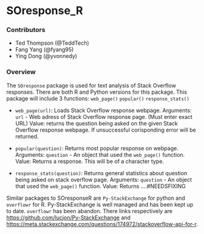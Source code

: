 # SOresponse_R

### Contributors

* Ted Thompson (@TeddTech)
* Fang Yang (@fyang95)
* Ying Dong (@yvonnedy)   
    
### Overview

The `SOresponse` package is used for text analysis of Stack Overflow responses. There are both R and Python versions for this package. This package will include 3 functions: `web_page()` `popular()` `response_stats()`

* `web_page(url)`: Loads Stack Overflow response webpage.
	Arguments:
			`url` - Web adress of Stack Overflow response page. (Must enter exact URL)
	Value: 
			returns the question being asked on the given Stack Overflow response webpage. If unsuccessful corisponding error will be returned.

* `popular(question)`: Returns most popular response on webpage.
	Arguments:
			`question` - An object that used the `web_page()` function.
	Value:
			Returns a response. This will be of a character type.

* `response_stats(question)`: Returns general statistics about question being asked on stack overflow page.
	Arguments:
			`question` - An object that used the `web_page()` function.
	Value:
			Returns ....#NEEDSFIXING

Similar packages to SOresponseR are `Py-StackExchange` for python and `overflowr` for R. Py-StackExchange is well managed and has been kept up to date. `overflowr` has been abandon. There links respectively are https://github.com/lucjon/Py-StackExchange and https://meta.stackexchange.com/questions/174972/stackoverflow-api-for-r.

